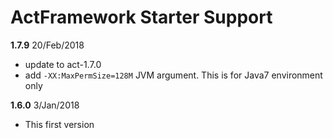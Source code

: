 # ActFramework Starter Support

**1.7.9** 20/Feb/2018

* update to act-1.7.0
* add `-XX:MaxPermSize=128M` JVM argument. This is for Java7 environment only

**1.6.0** 3/Jan/2018 

* This first version